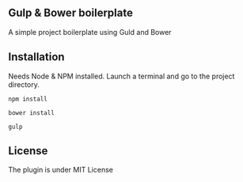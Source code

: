 ## Gulp & Bower boilerplate

A simple project boilerplate using Guld and Bower

## Installation

Needs Node & NPM installed.
Launch a terminal and go to the project directory.
```
npm install
```
```
bower install
```
```
gulp
```

## License

The plugin is under MIT License
